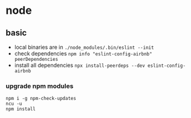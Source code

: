 # node

## basic

- local binaries are in `./node_modules/.bin/eslint --init`
- check dependencies `npm info "eslint-config-airbnb" peerDependencies`
- install all dependencies `npx install-peerdeps --dev eslint-config-airbnb`

### upgrade npm modules

```
npm i -g npm-check-updates
ncu -u
npm install
```
